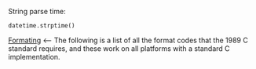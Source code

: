 String parse time:

`datetime.strptime()`

[Formating](https://docs.python.org/3/library/datetime.html#strftime-and-strptime-format-codes) <-- The following is a list of all the format codes that the 1989 C standard requires, and these work on all platforms with a standard C implementation.